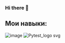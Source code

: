 ### Hi there 👋

<!--
**yernur0/yernur0** is a ✨ _special_ ✨ repository because its `README.md` (this file) appears on your GitHub profile.

Here are some ideas to get you started:

- 🔭 I’m currently working on ...
- 🌱 I’m currently learning ...
- 👯 I’m looking to collaborate on ...
- 🤔 I’m looking for help with ...
- 💬 Ask me about ...
- 📫 How to reach me: ...
- 😄 Pronouns: ...
- ⚡ Fun fact: ...
-->
## Мои навыки:
![image](https://github.com/yernur0/yernur0/assets/123850340/1f416d82-847d-4073-b44a-885b28e045c4)
![Pytest_logo svg](https://github.com/yernur0/yernur0/assets/123850340/a0a31ab4-d02f-4422-ad93-57d1e15e0dcc)
